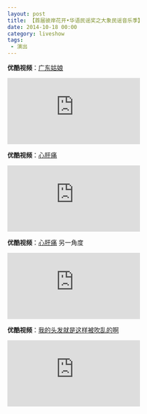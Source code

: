 ```yaml
---
layout: post
title: 【首届彼岸花开•华语民谣奖之大象民谣音乐季】
date: 2014-10-18 00:00
category: liveshow
tags:
 - 演出
---
```


**优酷视频**：[广东姑娘](https://v.youku.com/v_show/id_XODQ4MTkzNTQ4.html)

<div class="iframe-container"><iframe class="responsive-iframe" src='https://player.youku.com/embed/XODQ4MTkzNTQ4' frameborder="no" allowfullscreen="true"></iframe></div>

**优酷视频**：[心肝痛](https://v.youku.com/v_show/id_XODQ3Mzk5MzA0.html)

<div class="iframe-container"><iframe class="responsive-iframe" src='https://player.youku.com/embed/XODQ3Mzk5MzA0' frameborder="no" allowfullscreen="true"></iframe></div>

**优酷视频**：[心肝痛](https://v.youku.com/v_show/id_XODA2NDYzMDIw.html) 另一角度

<div class="iframe-container"><iframe class="responsive-iframe" src='https://player.youku.com/embed/XODA2NDYzMDIw' frameborder="no" allowfullscreen="true"></iframe></div>

**优酷视频**：[我的头发就是这样被吹乱的啊](https://v.youku.com/v_show/id_XODQ3MjY2MzA4.html)

<div class="iframe-container"><iframe class="responsive-iframe" src='https://player.youku.com/embed/XODQ3MjY2MzA4' frameborder="no" allowfullscreen="true"></iframe></div>
